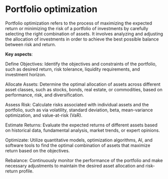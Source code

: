 # Portfolio optimization

Portfolio optimization refers to the process of maximizing the expected return or minimizing the risk of a portfolio of investments by carefully selecting the right combination of assets. It involves analyzing and adjusting the allocation of investments in order to achieve the best possible balance between risk and return.

**Key aspects**:

Define Objectives: Identify the objectives and constraints of the portfolio, such as desired return, risk tolerance, liquidity requirements, and investment horizon.

Allocate Assets: Determine the optimal allocation of assets across different asset classes, such as stocks, bonds, real estate, or commodities, based on performance, risk, and diversification.

Assess Risk: Calculate risks associated with individual assets and the portfolio, such as via volatility, standard deviation, beta, mean-variance optimization, and value-at-risk (VaR).

Estimate Returns: Evaluate the expected returns of different assets based on historical data, fundamental analysis, market trends, or expert opinions.

Optimizate: Utilize quantitative models, optimization algorithms, AI, and software tools to find the optimal combination of assets that maximize return based on the objectives.

Rebalance: Continuously monitor the performance of the portfolio and make necessary adjustments to maintain the desired asset allocation and risk-return profile.
